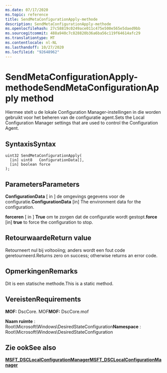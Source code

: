 ```yaml
---
ms.date: 07/17/2020
ms.topic: reference
title: SendMetaConfigurationApply-methode
description: SendMetaConfigurationApply-methode
ms.openlocfilehash: 27c58819c0249ace011c475e500e565e5daed9bb
ms.sourcegitcommit: 488a940c7c828820b36a6ba56c119f64614afc29
ms.translationtype: MT
ms.contentlocale: nl-NL
ms.lasthandoff: 10/27/2020
ms.locfileid: "92648962"
---
```

# <a name="sendmetaconfigurationapply-method"></a><span data-ttu-id="9310f-103">SendMetaConfigurationApply-methode</span><span class="sxs-lookup"><span data-stu-id="9310f-103">SendMetaConfigurationApply method</span></span>

<span data-ttu-id="9310f-104">Hiermee stelt u de lokale Configuration Manager-instellingen in die worden gebruikt voor het beheren van de configuratie agent.</span><span class="sxs-lookup"><span data-stu-id="9310f-104">Sets the Local Configuration Manager settings that are used to control the Configuration Agent.</span></span>

## <a name="syntax"></a><span data-ttu-id="9310f-105">Syntaxis</span><span class="sxs-lookup"><span data-stu-id="9310f-105">Syntax</span></span>

```mof
uint32 SendMetaConfigurationApply(
  [in] uint8   ConfigurationData[],
  [in] boolean force
);
```

## <a name="parameters"></a><span data-ttu-id="9310f-106">Parameters</span><span class="sxs-lookup"><span data-stu-id="9310f-106">Parameters</span></span>

<span data-ttu-id="9310f-107">**ConfigurationData** \[ in \] de omgevings gegevens voor de configuratie.</span><span class="sxs-lookup"><span data-stu-id="9310f-107">**ConfigurationData** \[in\] The environment data for the configuration.</span></span>

<span data-ttu-id="9310f-108">**forceren** \[ in \] **True** om te zorgen dat de configuratie wordt gestopt.</span><span class="sxs-lookup"><span data-stu-id="9310f-108">**force** \[in\] **true** to force the configuration to stop.</span></span>

## <a name="return-value"></a><span data-ttu-id="9310f-109">Retourwaarde</span><span class="sxs-lookup"><span data-stu-id="9310f-109">Return value</span></span>

<span data-ttu-id="9310f-110">Retourneert nul bij voltooiing; anders wordt een fout code geretourneerd.</span><span class="sxs-lookup"><span data-stu-id="9310f-110">Returns zero on success; otherwise returns an error code.</span></span>

## <a name="remarks"></a><span data-ttu-id="9310f-111">Opmerkingen</span><span class="sxs-lookup"><span data-stu-id="9310f-111">Remarks</span></span>

<span data-ttu-id="9310f-112">Dit is een statische methode.</span><span class="sxs-lookup"><span data-stu-id="9310f-112">This is a static method.</span></span>

## <a name="requirements"></a><span data-ttu-id="9310f-113">Vereisten</span><span class="sxs-lookup"><span data-stu-id="9310f-113">Requirements</span></span>

<span data-ttu-id="9310f-114">**MOF:** DscCore. MOF</span><span class="sxs-lookup"><span data-stu-id="9310f-114">**MOF:** DscCore.mof</span></span>

<span data-ttu-id="9310f-115">**Naam ruimte** : Root\Microsoft\Windows\DesiredStateConfiguration</span><span class="sxs-lookup"><span data-stu-id="9310f-115">**Namespace** : Root\Microsoft\Windows\DesiredStateConfiguration</span></span>

## <a name="see-also"></a><span data-ttu-id="9310f-116">Zie ook</span><span class="sxs-lookup"><span data-stu-id="9310f-116">See also</span></span>

[<span data-ttu-id="9310f-117">**MSFT_DSCLocalConfigurationManager**</span><span class="sxs-lookup"><span data-stu-id="9310f-117">**MSFT_DSCLocalConfigurationManager**</span></span>](msft-dsclocalconfigurationmanager.md)
